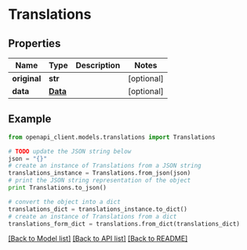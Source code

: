 # Translations


## Properties

Name | Type | Description | Notes
------------ | ------------- | ------------- | -------------
**original** | **str** |  | [optional] 
**data** | [**Data**](Data.md) |  | [optional] 

## Example

```python
from openapi_client.models.translations import Translations

# TODO update the JSON string below
json = "{}"
# create an instance of Translations from a JSON string
translations_instance = Translations.from_json(json)
# print the JSON string representation of the object
print Translations.to_json()

# convert the object into a dict
translations_dict = translations_instance.to_dict()
# create an instance of Translations from a dict
translations_form_dict = translations.from_dict(translations_dict)
```
[[Back to Model list]](../README.md#documentation-for-models) [[Back to API list]](../README.md#documentation-for-api-endpoints) [[Back to README]](../README.md)


